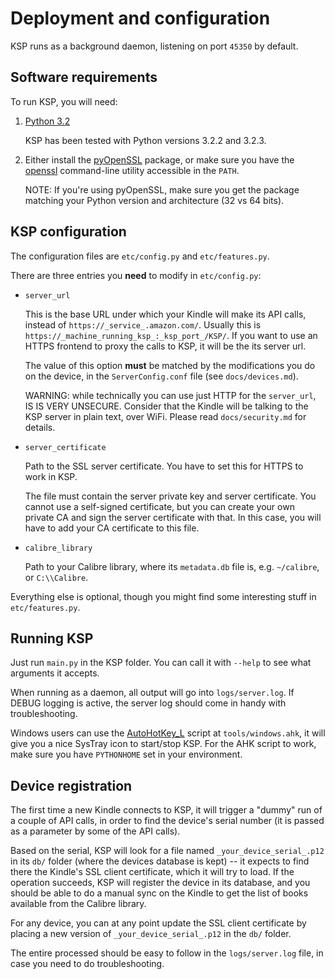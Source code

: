 Deployment and configuration
============================

KSP runs as a background daemon, listening on port `45350` by default.


Software requirements
---------------------

To run KSP, you will need:

1. [Python 3.2](http://python.org/download/)

     KSP has been tested with Python versions 3.2.2 and 3.2.3.

2. Either install the [pyOpenSSL](http://pypi.python.org/pypi/pyOpenSSL) package, or make sure you have the
    [openssl](http://www.openssl.org/) command-line utility accessible in the `PATH`.

    NOTE: If you're using pyOpenSSL, make sure you get the package matching your Python version and architecture (32 vs
    64 bits).


KSP configuration
-----------------

The configuration files are `etc/config.py` and `etc/features.py`.

There are three entries you **need** to modify in `etc/config.py`:

* `server_url`

    This is the base URL under which your Kindle will make its API calls, instead of `https://_service_.amazon.com/`.
    Usually this is `https://_machine_running_ksp_:_ksp_port_/KSP/`. If you want to use an HTTPS frontend to proxy the
    calls to KSP, it will be the its server url.

    The value of this option **must** be matched by the modifications you do on the device, in the `ServerConfig.conf`
    file (see `docs/devices.md`).

	WARNING: while technically you can use just HTTP for the `server_url`, IS IS VERY UNSECURE.
	Consider that the Kindle will be talking to the KSP server in plain text, over WiFi. Please read `docs/security.md`
	for details.

* `server_certificate`

	Path to the SSL server certificate.  You have to set this for HTTPS to work in KSP.

    The file must contain the server private key and server certificate. You cannot use a self-signed certificate, but
    you can create your own private CA and sign the server certificate with that. In this case, you will have to add
    your CA certificate to this file.

* `calibre_library`

    Path to your Calibre library, where its `metadata.db` file is, e.g. `~/calibre`, or `C:\\Calibre`.

Everything else is optional, though you might find some interesting stuff in `etc/features.py`.


Running KSP
-----------

Just run `main.py` in the KSP folder. You can call it with `--help` to see what arguments it accepts.

When running as a daemon, all output will go into `logs/server.log`. If DEBUG logging is active, the server log
should come in handy with troubleshooting.

Windows users can use the [AutoHotKey_L](http://www.autohotkey.com/download/) script at `tools/windows.ahk`, it will
give you a nice SysTray icon to start/stop KSP. For the AHK script to work, make sure you have `PYTHONHOME` set in your
environment.


Device registration
-------------------

The first time a new Kindle connects to KSP, it will trigger a "dummy" run of a couple of API calls, in order to find
the device's serial number (it is passed as a parameter by some of the API calls).

Based on the serial, KSP will look for a file named `_your_device_serial_.p12` in its `db/` folder (where the devices
database is kept) -- it expects to find there the Kindle's SSL client certificate, which it will try to load. If the
operation succeeds, KSP will register the device in its database, and you should be able to do a manual sync on the
Kindle to get the list of books available from the Calibre library.

For any device, you can at any point update the SSL client certificate by placing a new version of
`_your_device_serial_.p12` in the `db/` folder.

The entire processed should be easy to follow in the `logs/server.log` file, in case you need to do troubleshooting.
